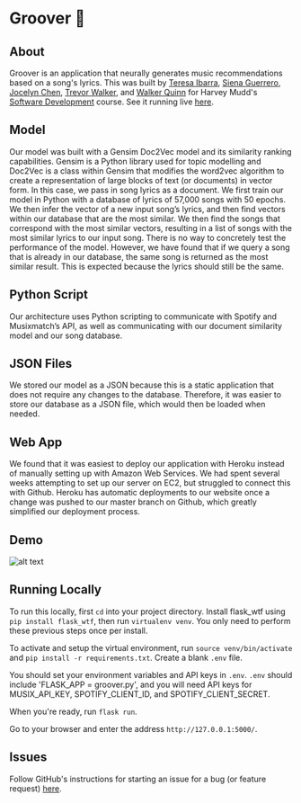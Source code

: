 # Groover 🎵

## About
Groover is an application that neurally generates music recommendations based on a song's lyrics. This was built by [Teresa Ibarra](https://github.com/teresaibarra), [Siena Guerrero](https://github.com/sienaguerrero), [Jocelyn Chen](https://github.com/jocelynyhc), [Trevor Walker](https://github.com/trevor-walker32), and [Walker Quinn](https://github.com/wsquinn) for Harvey Mudd's [Software Development](https://www.cs.hmc.edu/program/course-descriptions/) course. See it running live [here](http://www.groovermusic.net).

## Model
Our model was built with a Gensim Doc2Vec model and its similarity ranking capabilities. Gensim is a Python library used
for topic modelling and Doc2Vec is a class within Gensim that modifies the word2vec algorithm to create a representation of
large blocks of text (or documents) in vector form. In this case, we pass in song lyrics as a document. We first train our model in Python with a database of lyrics of 57,000 songs with 50 epochs. We then infer the vector of a new input song’s lyrics, and then find vectors within our database that are the most similar. We then find the songs that correspond with the most similar vectors, resulting in a list of songs with the most similar lyrics to our input song.
There is no way to concretely test the performance of the model. However, we have found that if we query a song that is
already in our database, the same song is returned as the most similar result. This is expected because the lyrics should still be the same.

## Python Script
Our architecture uses Python scripting to communicate with Spotify and Musixmatch’s API, as well as communicating with
our document similarity model and our song database.

## JSON Files
We stored our model as a JSON because this is a static application that does not require any changes to the
database. Therefore, it was easier to store our database as a JSON file, which would then be loaded when needed.

## Web App
We found that it was easiest to deploy our application with Heroku instead of manually setting up with Amazon
Web Services. We had spent several weeks attempting to set up our server on EC2, but struggled to connect this with Github.
Heroku has automatic deployments to our website once a change was pushed to our master branch on Github, which greatly
simplified our deployment process.

## Demo
![alt text](documentation/GrooverDemo.gif "Groover Demo")


## Running Locally
To run this locally, first `cd` into your project directory. Install flask_wtf using `pip install flask_wtf`, then run `virtualenv venv`. You only need to perform these previous steps once per install. 

To activate and setup the virtual environment, run `source venv/bin/activate` and `pip install -r requirements.txt`. Create a blank `.env` file.

You should set your environment variables and API keys in `.env`. `.env` should include 'FLASK_APP = groover.py', and you will need API keys for MUSIX_API_KEY, SPOTIFY_CLIENT_ID, and SPOTIFY_CLIENT_SECRET. 

When you're ready, run `flask run`.

Go to your browser and enter the address `http://127.0.0.1:5000/`.


## Issues
Follow GitHub's instructions for starting an issue for a bug (or feature request) [here](https://help.github.com/en/articles/creating-an-issue). 
